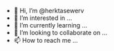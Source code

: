 - 👋 Hi, I’m @herktasewerv
- 👀 I’m interested in ...
- 🌱 I’m currently learning ...
- 💞️ I’m looking to collaborate on ...
- 📫 How to reach me ...

<!---
herktasewerv/herktasewerv is a ✨ special ✨ repository because its `README.md` (this file) appears on your GitHub profile.
You can click the Preview link to take a look at your changes.
--->
